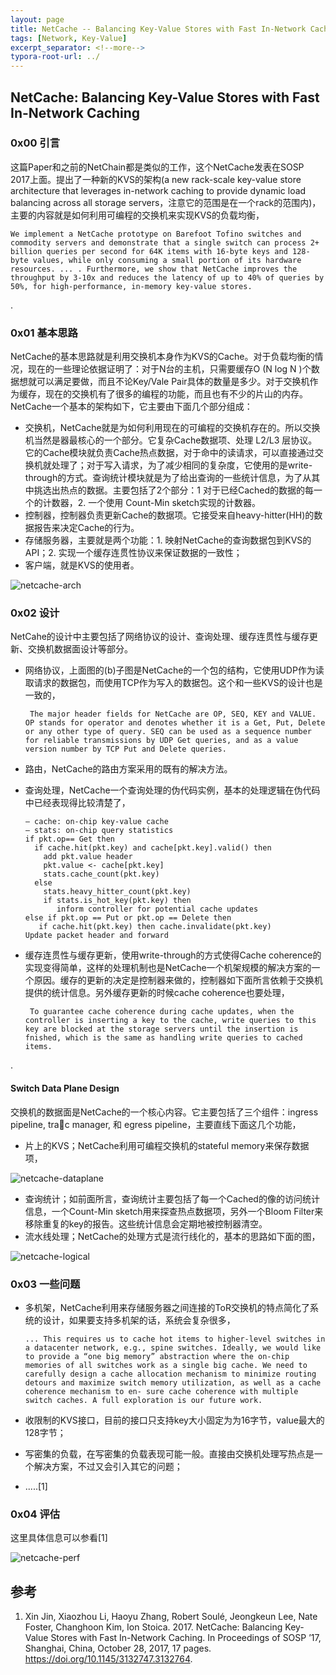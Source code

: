 ```yaml
---
layout: page
title: NetCache -- Balancing Key-Value Stores with Fast In-Network Caching
tags: [Network, Key-Value]
excerpt_separator: <!--more-->
typora-root-url: ../
---
```




## NetCache: Balancing Key-Value Stores with Fast In-Network Caching



### 0x00 引言

  这篇Paper和之前的NetChain都是类似的工作，这个NetCache发表在SOSP 2017上面。提出了一种新的KVS的架构(a new rack-scale key-value store architecture that leverages in-network caching to provide dynamic load balancing across all storage servers，注意它的范围是在一个rack的范围内)，主要的内容就是如何利用可编程的交换机来实现KVS的负载均衡，

```
We implement a NetCache prototype on Barefoot Tofino switches and commodity servers and demonstrate that a single switch can process 2+ billion queries per second for 64K items with 16-byte keys and 128-byte values, while only consuming a small portion of its hardware resources. ... . Furthermore, we show that NetCache improves the throughput by 3-10x and reduces the latency of up to 40% of queries by 50%, for high-performance, in-memory key-value stores.
```

.

### 0x01 基本思路

 NetCache的基本思路就是利用交换机本身作为KVS的Cache。对于负载均衡的情况，现在的一些理论依据证明了：对于N台的主机，只需要缓存O (N log N )个数据想就可以满足要做，而且不论Key/Vale Pair具体的数量是多少。对于交换机作为缓存，现在的交换机有了很多的编程的功能，而且也有不少的片山的内存。NetCache一个基本的架构如下，它主要由下面几个部分组成：

* 交换机，NetCache就是为如何利用现在的可编程的交换机存在的。所以交换机当然是器最核心的一个部分。它复杂Cache数据项、处理 L2/L3 层协议。它的Cache模块就负责Cache热点数据，对于命中的读请求，可以直接通过交换机就处理了；对于写入请求，为了减少相同的复杂度，它使用的是write-through的方式。查询统计模块就是为了给出查询的一些统计信息，为了从其中挑选出热点的数据。主要包括了2个部分：1 对于已经Cached的数据的每一个的计数器，2. 一个使用 Count-Min sketch实现的计数器。
* 控制器，控制器负责更新Cache的数据项。它接受来自heavy-hitter(HH)的数据报告来决定Cache的行为。
* 存储服务器，主要就是两个功能：1. 映射NetCache的查询数据包到KVS的API；2. 实现一个缓存连贯性协议来保证数据的一致性；
* 客户端，就是KVS的使用者。

![netcache-arch](/assets/img/netcache-arch.png)

 



### 0x02 设计

 NetCahe的设计中主要包括了网络协议的设计、查询处理、缓存连贯性与缓存更新、交换机数据面设计等部分。

* 网络协议，上面图的(b)子图是NetCache的一个包的结构，它使用UDP作为读取请求的数据包，而使用TCP作为写入的数据包。这个和一些KVS的设计也是一致的，

  ```
   The major header fields for NetCache are OP, SEQ, KEY and VALUE. OP stands for operator and denotes whether it is a Get, Put, Delete or any other type of query. SEQ can be used as a sequence number for reliable transmissions by UDP Get queries, and as a value version number by TCP Put and Delete queries.
  ```

* 路由，NetCache的路由方案采用的既有的解决方法。

* 查询处理，NetCache一个查询处理的伪代码实例，基本的处理逻辑在伪代码中已经表现得比较清楚了，

  ```
  – cache: on-chip key-value cache
  – stats: on-chip query statistics 
  if pkt.op== Get then
    if cache.hit(pkt.key) and cache[pkt.key].valid() then 
      add pkt.value header
      pkt.value <- cache[pkt.key] 
      stats.cache_count(pkt.key)
    else
      stats.heavy_hitter_count(pkt.key) 
      if stats.is_hot_key(pkt.key) then
         inform controller for potential cache updates 
  else if pkt.op == Put or pkt.op == Delete then
     if cache.hit(pkt.key) then cache.invalidate(pkt.key)
  Update packet header and forward
  ```

* 缓存连贯性与缓存更新，使用write-through的方式使得Cache coherence的实现变得简单，这样的处理机制也是NetCache一个机架规模的解决方案的一个原因。缓存的更新的决定是控制器来做的，控制器如下面所言依赖于交换机提供的统计信息。另外缓存更新的时候cache coherence也要处理，

  ```
   To guarantee cache coherence during cache updates, when the controller is inserting a key to the cache, write queries to this key are blocked at the storage servers until the insertion is fnished, which is the same as handling write queries to cached items. 
  ```

.

#### Switch Data Plane Design

交换机的数据面是NetCache的一个核心内容。它主要包括了三个组件：ingress pipeline, tra￿c manager, 和 egress pipeline，主要直线下面这几个功能，

* 片上的KVS；NetCache利用可编程交换机的stateful memory来保存数据项，


![netcache-dataplane](/assets/img/netcache-dataplane.png)

* 查询统计；如前面所言，查询统计主要包括了每一个Cached的像的访问统计信息，一个Count-Min sketch用来探查热点数据项，另外一个Bloom Filter来移除重复的key的报告。这些统计信息会定期地被控制器清空。
* 流水线处理；NetCache的处理方式是流行线化的，基本的思路如下面的图，

![netcache-logical](/assets/img/netcache-logical.png)



### 0x03 一些问题

* 多机架，NetCache利用来存储服务器之间连接的ToR交换机的特点简化了系统的设计，如果要支持多机架的话，系统会复杂很多，

  ```
  ... This requires us to cache hot items to higher-level switches in a datacenter network, e.g., spine switches. Ideally, we would like to provide a “one big memory” abstraction where the on-chip memories of all switches work as a single big cache. We need to carefully design a cache allocation mechanism to minimize routing detours and maximize switch memory utilization, as well as a cache coherence mechanism to en- sure cache coherence with multiple switch caches. A full exploration is our future work.
  ```

* 收限制的KVS接口，目前的接口只支持key大小固定为为16字节，value最大的128字节；

* 写密集的负载，在写密集的负载表现可能一般。直接由交换机处理写热点是一个解决方案，不过又会引入其它的问题；

* .....[1]



### 0x04 评估

 这里具体信息可以参看[1]

![netcache-perf](/assets/img/netcache-perf.png)





## 参考

1. Xin Jin, Xiaozhou Li, Haoyu Zhang, Robert Soulé, Jeongkeun Lee, Nate Foster, Changhoon Kim, Ion Stoica. 2017. NetCache: Balancing Key-Value Stores with Fast In-Network Caching. In Proceedings of SOSP ’17, Shanghai, China, October 28, 2017, 17 pages. https://doi.org/10.1145/3132747.3132764.